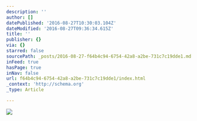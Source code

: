 ```yaml
---
description: ''
author: []
datePublished: '2016-08-27T10:30:03.104Z'
dateModified: '2016-08-27T09:36:34.615Z'
title: ''
publisher: {}
via: {}
starred: false
sourcePath: _posts/2016-08-27-f64b4c94-6754-42a8-a2be-731c7c19dde1.md
inFeed: true
hasPage: true
inNav: false
url: f64b4c94-6754-42a8-a2be-731c7c19dde1/index.html
_context: 'http://schema.org'
_type: Article

---
```

![](https://the-grid-user-content.s3-us-west-2.amazonaws.com/01479cb7-1641-423c-b37f-48962da156c8.jpg)